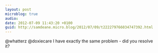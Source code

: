 ```yaml
---
layout: post
microblog: true
audio: 
date: 2012-07-09 11:43:20 +0100
guid: http://samdeane.micro.blog/2012/07/09/t222279766034747392.html
---
```

@whatterz @doxiecare I have exactly the same problem - did you resolve it?
